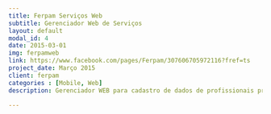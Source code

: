 ```yaml
---
title: Ferpam Serviços Web
subtitle: Gerenciador Web de Serviços
layout: default
modal_id: 4
date: 2015-03-01
img: ferpamweb
link: https://www.facebook.com/pages/Ferpam/307606705972116?fref=ts
project_date: Março 2015
client: ferpam
categories : [Mobile, Web]
description: Gerenciador WEB para cadastro de dados de profissionais prestadores de serviço dividido por área de atuação e por cidade.

---
```

